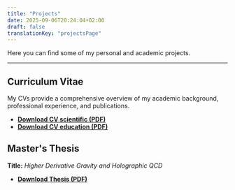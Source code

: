 ```yaml
---
title: "Projects"
date: 2025-09-06T20:24:04+02:00
draft: false
translationKey: "projectsPage" 
---
```

Here you can find some of my personal and academic projects.

---

## Curriculum Vitae

My CVs provide a comprehensive overview of my academic background, professional experience, and publications.

*   **[Download CV scientific (PDF)](/CV_Alejandro_Garcia_maths_and_physics.pdf)**
*   **[Download CV education (PDF)](/CV_Alejandro_Garcia_teaching.pdf)**

## Master's Thesis

**Title:** *Higher Derivative Gravity and Holographic QCD*

*   **[Download Thesis (PDF)](/Thesis_Alejandro_Garcia.pdf)**